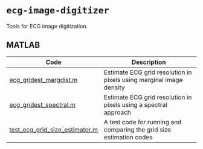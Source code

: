 # `ecg-image-digitizer`

Tools for ECG image digitization.

## MATLAB

| Code | Description |
|---|---|
[ecg_gridest_margdist.m](ecg_gridest_margdist.m)| Estimate ECG grid resolution in pixels using marginal image density |
[ecg_gridest_spectral.m](./ecg_gridest_spectral.m)| Estimate ECG grid resolution in pixels using a spectral approach |
[test_ecg_grid_size_estimator.m](./test_ecg_grid_size_estimator.m)| A test code for running and comparing the grid size estimation codes |




